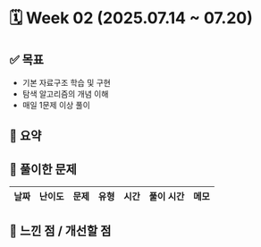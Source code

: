 # 🗓️ Week 02 (2025.07.14 ~ 07.20)

## ✅ 목표

- 기본 자료구조 학습 및 구현
- 탐색 알고리즘의 개념 이해
- 매일 1문제 이상 풀이

## 📌 요약

## 🧩 풀이한 문제

| 날짜 | 난이도 | 문제 | 유형 | 시간 | 풀이 시간 | 메모 |
| ---- | ------ | ---- | ---- | ---- | --------- | ---- |

## 🤔 느낀 점 / 개선할 점

